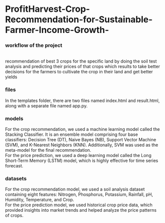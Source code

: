 # ProfitHarvest-Crop-Recommendation-for-Sustainable-Farmer-Income-Growth-
<h3>workflow of the project</h3>
<br>
recommendation of best 3 crops for the specific land by doing the soil test analysis and predicting their prices of that crops which results to take better decisions for the farmers to cultivate the crop in their land and get better yields
<br>
<h3>files</h3>
In the templates folder, there are two files named index.html and result.html, along with a separate file named app.py.
<br>
<h3>models</h3>
For the crop recommendation, we used a machine learning model called the Stacking Classifier. It is an ensemble model comprising four base classifiers: Decision Tree (DT), Naive Bayes (NB), Support Vector Machine (SVM), and K-Nearest Neighbors (KNN). Additionally, SVM was used as the meta-model for the final recommendation.
<br>
For the price prediction, we used a deep learning model called the Long Short-Term Memory (LSTM) model, which is highly effective for time series forecast.
<br>
<h3>datasets</h3>
For the crop recommendation model, we used a soil analysis dataset containing eight features: Nitrogen, Phosphorus, Potassium, Rainfall, pH, Humidity, Temperature, and Crop.
<br>
For the price prediction model, we used historical crop price data, which provided insights into market trends and helped analyze the price patterns of crops.
